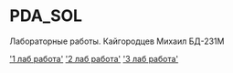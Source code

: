 # PDA_SOL
Лабораторные работы. Кайгородцев Михаил БД-231М

['1 лаб работа'](https://github.com/Moglaman/PDA_SOL/blob/main/Untitled1.ipynb) 
['2 лаб работа'](https://github.com/Moglaman/PDA_SOL/blob/main/hw-2-numpy.ipynb)
['3 лаб работа'](https://github.com/Moglaman/PDA_SOL/blob/main/hw-3-pandas.ipynb)
